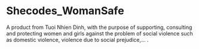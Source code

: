 # Shecodes_WomanSafe
A product from Tuoi Nhien Dinh, with the purpose of supporting, consulting and protecting women and girls against the problem of social violence such as domestic violence, violence due to social prejudice,... .
